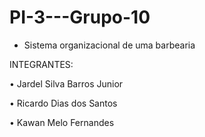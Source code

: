 # PI-3---Grupo-10

- Sistema organizacional de uma barbearia

INTEGRANTES:

• Jardel Silva Barros Junior

• Ricardo Dias dos Santos

• Kawan Melo Fernandes

